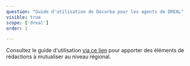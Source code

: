 ```yaml
---
question: "Guide d'utilisation de Docurba pour les agents de DREAL"
visible: true
scope: ['dreal']
order: 1

---
```


Consultez le guide d'utilisation [via ce lien](https://drive.google.com/file/d/1sFLVLtr6WfiGCa-KAaeDWRt9m4k0Yig7/view?usp=sharing) pour apporter des éléments de rédactions à mutualiser au niveau régional. 

